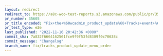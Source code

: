 ```yaml
---
layout: redirect
redirect_to: https://a8c-woo-test-reports.s3.amazonaws.com/public/pr/35605/e2e/index.html
pr_number: 35605
pr_title_encoded: "Fix+the+%60wcadmin_product_update%60+Tracks+event+%60menu_order%60+custom+property+value"
pr_test_type: e2e
last_published: "2022-11-16 20:42:36 +0000"
commit_sha: 7a832f6664162561fce9f9f53fd8309f0c70638c
commit_message: "Changelog"
branch_name: fix/tracks_product_update_menu_order
---
```

